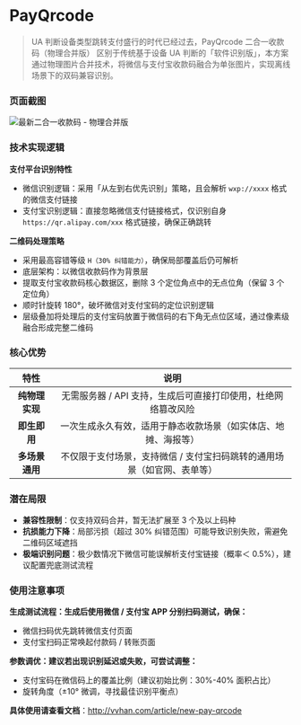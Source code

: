 # PayQrcode

> UA 判断设备类型跳转支付盛行的时代已经过去，PayQrcode 二合一收款码（物理合并版）​ 区别于传统基于设备 UA 判断的「软件识别版」，本方案通过物理图片合并技术，将微信与支付宝收款码融合为单张图片，实现离线场景下的双码兼容识别。

### 页面截图

![最新二合一收款码 - 物理合并版](https://i0.wp.com/uxiaohan.github.io/v2/2025/05/1746526361666.webp)

### 技术实现逻辑

**支付平台识别特性**

- 微信识别逻辑：采用「从左到右优先识别」策略，且会解析 `wxp://xxxx` 格式的微信支付链接 ​
- 支付宝识别逻辑：直接忽略微信支付链接格式，仅识别自身 `https://qr.alipay.com/xxx` 格式链接，确保正确跳转

**二维码处理策略**

- 采用最高容错等级 `H（30% 纠错能力）`，确保局部覆盖后仍可解析 ​
- 底层架构：以微信收款码作为背景层
- 提取支付宝收款码核心数据区，删除 3 个定位角点中的无点位角（保留 3 个定位角）​
- 顺时针旋转 180°，破坏微信对支付宝码的定位识别逻辑
- 层级叠加将处理后的支付宝码放置于微信码的右下角无点位区域，通过像素级融合形成完整二维码

### 核心优势

|      特性      |                                  说明                                   |
| :------------: | :---------------------------------------------------------------------: |
| **纯物理实现** |      无需服务器 / API 支持，生成后可直接打印使用，杜绝网络篡改风险      |
|  **即生即用**  |     一次生成永久有效，适用于静态收款场景（如实体店、地摊、海报等）      |
| **多场景通用** | 不仅限于支付场景，支持微信 / 支付宝扫码跳转的通用场景（如官网、表单等） |

### 潜在局限

- **兼容性限制**：仅支持双码合并，暂无法扩展至 3 个及以上码种 ​
- **抗损能力下降**：局部污损（超过 30% 纠错范围）可能导致识别失败，需避免二维码区域遮挡 ​
- **极端识别问题**：极少数情况下微信可能误解析支付宝链接（概率＜ 0.5%），建议配置兜底测试流程

### 使用注意事项

**生成测试流程：生成后使用微信 / 支付宝 APP 分别扫码测试，确保：​**

- 微信扫码优先跳转微信支付页面 ​
- 支付宝扫码正常唤起付款码 / 转账页面 ​

**参数调优：建议若出现识别延迟或失败，可尝试调整：​**

- 支付宝码在微信码上的覆盖比例（建议初始比例：30%-40% 面积占比）​
- 旋转角度（±10° 微调，寻找最佳识别平衡点）​

**具体使用请查看文档**：http://vvhan.com/article/new-pay-qrcode
